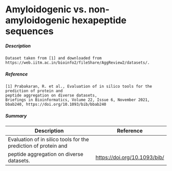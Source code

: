 #  Amyloidogenic vs. non-amyloidogenic hexapeptide sequences

##### Description

    Dataset taken from [1] and downloaded from https://web.iitm.ac.in/bioinfo2/fileShare/AggReview2/datasets/.

##### Reference

    [1] Prabakaran, R. et al., Evaluation of in silico tools for the prediction of protein and
    peptide aggregation on diverse datasets,
    Briefings in Bioinformatics, Volume 22, Issue 6, November 2021, bbab240, https://doi.org/10.1093/bib/bbab240
        
##### Summary
 
| Description                                                               | Reference                         |
|---------------------------------------------------------------------------|-----------------------------------|
| Evaluation of in silico tools for the prediction of protein and
    peptide aggregation on diverse datasets. | https://doi.org/10.1093/bib/ |

   